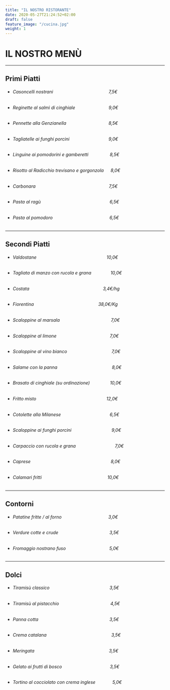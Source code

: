```yaml
---
title: "IL NOSTRO RISTORANTE"
date: 2020-05-27T21:24:52+02:00
draft: false
feature_image: "/cucina.jpg"
weight: 1
---
```

 
<!--more-->

# IL NOSTRO MENÙ 
---
## Primi Piatti    
* ######  Casoncelli nostrani  &emsp;&emsp;&emsp;&emsp;&emsp;&emsp;&emsp;&emsp;&emsp;&emsp;&emsp;&emsp; 7,5€ 

* ###### Reginette al salmì di cinghiale &emsp;&emsp;&emsp;&emsp;&emsp;&emsp;&ensp;&ensp; 9,0€

* ###### Pennette alla Genzianella &emsp;&emsp;&emsp;&emsp;&emsp;&emsp;&emsp;&emsp;&ensp;&ensp; 8,5€

* ###### Tagliatelle ai funghi porcini &emsp;&emsp;&emsp;&emsp;&emsp;&emsp;&emsp;&ensp;&ensp;&nbsp; 9,0€

* ###### Linguine ai pomodorini e gamberetti &emsp;&emsp;&emsp;&emsp;&nbsp; 8,5€

* ###### Risotto al Radicchio trevisano e gorgonzola   &emsp; 8,0€
* ###### Carbonara  &emsp;&emsp;&emsp;&emsp;&emsp;&emsp;&emsp;&emsp;&emsp;&emsp;&emsp;&emsp;&emsp;&emsp;&emsp;&emsp; 7,5€

* ###### Pasta al ragù &emsp;&emsp;&emsp;&emsp;&emsp;&emsp;&emsp;&emsp;&emsp;&emsp;&emsp;&emsp;&emsp;&emsp;&ensp;&ensp; 6,5€
* ###### Pasta al pomodoro &emsp;&emsp;&emsp;&emsp;&emsp;&emsp;&emsp;&emsp;&emsp;&emsp;&emsp;&emsp;&nbsp; 6,5€
***
## Secondi Piatti
* ###### Valdostane &emsp;&emsp;&emsp;&emsp;&emsp;&emsp;&emsp;&emsp;&emsp;&emsp;&emsp;&emsp;&emsp;&emsp;&emsp;&nbsp; 10,0€

* ###### Tagliata di manzo con rucola e grana &emsp;&emsp;&emsp;&ensp;&nbsp; 10,0€

* ###### Costata    &emsp;&emsp;&emsp;&emsp;&emsp;&emsp;&emsp;&emsp;&emsp;&emsp;&emsp;&emsp;&emsp;&emsp;&emsp;&ensp;&nbsp;&nbsp;    3,4€/hg

* ###### Fiorentina &emsp;&emsp;&emsp;&emsp;&emsp;&emsp;&emsp;&emsp;&emsp;&emsp;&emsp;&emsp;&emsp;&ensp;&ensp; 38,0€/Kg

* ###### Scaloppine al marsala    &emsp;&emsp;&emsp;&emsp;&emsp;&emsp;&emsp;&emsp;&emsp;&emsp;&emsp;   7,0€

* ###### Scaloppine al limone   &emsp;&emsp;&emsp;&emsp;&emsp;&emsp;&emsp;&emsp;&emsp;&emsp;&emsp;&ensp;   7,0€

* ###### Scaloppine al vino bianco &emsp;&emsp;&emsp;&emsp;&emsp;&emsp;&emsp;&emsp;&emsp;&ensp; 7,0€

* ###### Salame con la panna    &emsp;&emsp;&emsp;&emsp;&emsp;&emsp;&emsp;&emsp;&emsp;&emsp;&emsp;&ensp;&nbsp;     8,0€

* ###### Brasato di cinghiale (su ordinazione)  &emsp;&emsp;&emsp;&emsp;     10,0€

* ###### Fritto misto   &emsp;&emsp;&emsp;&emsp;&emsp;&emsp;&emsp;&emsp;&emsp;&emsp;&emsp;&emsp;&emsp;&emsp;&emsp;&nbsp;     12,0€
* ###### Cotolette alla Milanese    &emsp;&emsp;&emsp;&emsp;&emsp;&emsp;&emsp;&emsp;&emsp;&emsp;&ensp;  6,5€

* ###### Scaloppine ai funghi porcini   &emsp;&emsp;&emsp;&emsp;&emsp;&emsp;&emsp;&emsp;&ensp;      9,0€

* ###### Carpaccio con rucola e grana &emsp;&emsp;&emsp;&emsp;&emsp;&emsp;&emsp;&emsp;&nbsp; 7,0€

* ###### Caprese &emsp;&emsp;&emsp;&emsp;&emsp;&emsp;&emsp;&emsp;&emsp;&emsp;&emsp;&emsp;&emsp;&emsp;&emsp;&emsp;&emsp;&nbsp;&nbsp; 8,0€

* ###### Calamari fritti &emsp;&emsp;&emsp;&emsp;&emsp;&emsp;&emsp;&emsp;&emsp;&emsp;&emsp;&emsp;&emsp;&ensp;&ensp;&nbsp; 10,0€

***

## Contorni
* ###### Patatine fritte / al forno &emsp;&emsp;&emsp;&emsp;&emsp;&emsp;&emsp;&emsp;&emsp;&emsp; 3,0€

* ###### Verdure cotte e crude &emsp;&emsp;&emsp;&emsp;&emsp;&emsp;&emsp;&emsp;&emsp;&emsp;&emsp; 3,5€

* ###### Fromaggio nostrano fuso &emsp;&emsp;&emsp;&emsp;&emsp;&emsp;&emsp;&emsp;&emsp;&nbsp; 5,0€

***

## Dolci

* ###### Tiramisù classico &emsp;&emsp;&emsp;&emsp;&emsp;&emsp;&emsp;&emsp;&emsp;&emsp;&emsp;&emsp;&emsp; 3,5€

* ###### Tiramisù al pistacchio &emsp;&emsp;&emsp;&emsp;&emsp;&emsp;&emsp;&emsp;&emsp;&emsp;&ensp;&nbsp;&nbsp; 4,5€

* ###### Panna cotta &emsp;&emsp;&emsp;&emsp;&emsp;&emsp;&emsp;&emsp;&emsp;&emsp;&emsp;&emsp;&emsp;&emsp;&emsp;&ensp; 3,5€

* ###### Crema catalana &emsp;&emsp;&emsp;&emsp;&emsp;&emsp;&emsp;&emsp;&emsp;&emsp;&emsp;&emsp;&emsp;&ensp;&nbsp;&nbsp; 3,5€

* ###### Meringata &emsp;&emsp;&emsp;&emsp;&emsp;&emsp;&emsp;&emsp;&emsp;&emsp;&emsp;&emsp;&emsp;&emsp;&emsp;&emsp;&nbsp; 3,5€

* ###### Gelato ai frutti di bosco &emsp;&emsp;&emsp;&emsp;&emsp;&emsp;&emsp;&emsp;&emsp;&emsp;&nbsp; 3,5€

* ###### Tortino al cocciolato con crema inglese &emsp;&emsp;&emsp;&nbsp; 5,0€




